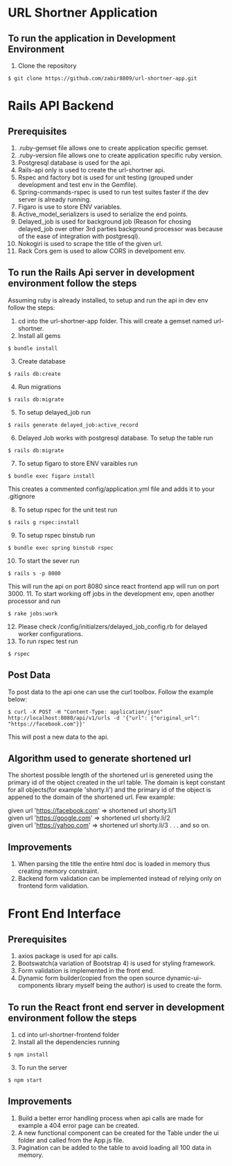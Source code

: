 # URL Shortner Application

## To run the application in Development Environment
1. Clone the repository
```
$ git clone https://github.com/zabir8809/url-shortner-app.git
```

# Rails API Backend

## Prerequisites
1. .ruby-gemset file allows one to create application specific gemset.
2. .ruby-version file allows one to create application specific ruby version.
3. Postgresql database is used for the api.
4. Rails-api only is used to create the url-shortner api.
5. Rspec and factory bot is used for unit testing (grouped under development and test env in the Gemfile).
6. Spring-commands-rspec is used to run test suites faster if the dev server is already running.
7. Figaro is use to store ENV variables.
8. Active_model_serializers is used to serialize the end points.
9. Delayed_job is used for background job (Reason for chosing delayed_job over other 3rd parties background processor was because of the ease of integration with postgresql).
10. Nokogiri is used to scrape the title of the given url.
11. Rack Cors gem is used to allow CORS in develpoment env.

## To run the Rails Api server in development environment follow the steps
Assuming ruby is already installed, to setup and run the api in dev env follow the steps:
1. cd into the url-shortner-app folder. This will create a gemset named url-shortner.
2. Install all gems 
```
$ bundle install
```
3. Create database
```
$ rails db:create
```
4. Run migrations
```
$ rails db:migrate
```
5. To setup delayed_job run
```
$ rails generate delayed_job:active_record
```
6. Delayed Job works with postgresql database. To setup the table run
```
$ rails db:migrate
```
7. To setup figaro to store ENV varaibles run
```
$ bundle exec figaro install
``` 
This creates a commented config/application.yml file and adds it to your .gitignore

8. To setup rspec for the unit test run
```
$ rails g rspec:install
```
9. To setup rspec binstub run 
```
$ bundle exec spring binstub rspec
```
10. To start the sever run
```
$ rails s -p 8080
```
This will run the api on port 8080 since react frontend app will run on port 3000.
11. To start working off jobs in the development env, open another processor and run
```
$ rake jobs:work
```
12. Please check /config/initialzers/delayed_job_config.rb for delayed worker configurations.
13. To run rspec test run 
```
$ rspec
```

## Post Data
To post data to the api one can use the curl toolbox. Follow the example below:
```
$ curl -X POST -H "Content-Type: application/json" http://localhost:8080/api/v1/urls -d '{"url": {"original_url": "https://facebook.com"}}'
```
This will post a new data to the api.

## Algorithm used to generate shortened url
The shortest possible length of the shortened url is genereted using the primary id of the object created in the url table. The domain is kept constant for all objects(for example 'shorty.li') and the primary id of the object is appened to the domain of the shortened url. Few example:

given url 'https://facebook.com' => shortened url shorty.li/1  
given url 'https://google.com' => shortened url shorty.li/2  
given url 'https://yahoo.com' => shortened url shorty.li/3
.
.
.
and so on.

##  Improvements
1. When parsing the title the entire html doc is loaded in memory thus creating memory constraint.
2. Backend form validation can be implemented instead of relying only on frontend form validation.

# Front End Interface

## Prerequisites
1. axios package is used for api calls.
2. Bootswatch(a variation of Bootstrap 4) is used for styling framework.
3. Form validation is implemented in the front end.
4. Dynamic form builder(copied from the open source dynamic-ui-components library myself being the author) is used to create the form.

## To run the React front end server in development environment follow the steps
1. cd into url-shortner-frontend folder
2. Install all the dependencies running
```
$ npm install 
```
3. To run the server
```
$ npm start
```

## Improvements
1. Build a better error handling process when api calls are made for example a 404 error page can be created.
2. A new functional component can be created for the Table under the ui folder and called from the App.js file.
3. Pagination can be added to the table to avoid loading all 100 data in memory.
